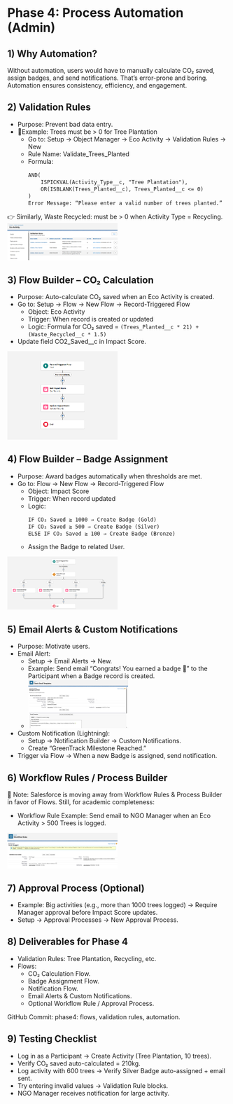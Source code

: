 # Phase 4: Process Automation (Admin)


## 1) Why Automation?
Without automation, users would have to manually calculate CO₂ saved, assign badges, and send notifications. That’s error-prone and boring. Automation ensures consistency, efficiency, and engagement.


## 2) Validation Rules
- Purpose: Prevent bad data entry.
- 📍Example: Trees must be > 0 for Tree Plantation
    - Go to: Setup → Object Manager → Eco Activity → Validation Rules → New
    - Rule Name: Validate_Trees_Planted
    - Formula:
      ```
      AND(
          ISPICKVAL(Activity_Type__c, "Tree Plantation"),
          OR(ISBLANK(Trees_Planted__c), Trees_Planted__c <= 0)
      )
      Error Message: “Please enter a valid number of trees planted.”
      ```

👉 Similarly, Waste Recycled: must be > 0 when Activity Type = Recycling.
    <img src="Validation_Rules.png" alt="Validation_Rules" width=50% />

## 3) Flow Builder – CO₂ Calculation
- Purpose: Auto-calculate CO₂ saved when an Eco Activity is created.
- Go to: Setup → Flow → New Flow → Record-Triggered Flow
    - Object: Eco Activity
    - Trigger: When record is created or updated
    - Logic:
        Formula for CO₂ saved =
        ```(Trees_Planted__c * 21) + (Waste_Recycled__c * 1.5)```
- Update field CO2_Saved__c in Impact Score.
<img src="CO2Update_Flow.png" alt="CO2Update_Flow" width=50% />


## 4) Flow Builder – Badge Assignment
- Purpose: Award badges automatically when thresholds are met.
- Go to: Flow → New Flow → Record-Triggered Flow
    - Object: Impact Score
    - Trigger: When record updated
    - Logic:
        ```
        IF CO₂ Saved ≥ 1000 → Create Badge (Gold)
        IF CO₂ Saved ≥ 500 → Create Badge (Silver)
        ELSE IF CO₂ Saved ≥ 100 → Create Badge (Bronze)
        ```
    - Assign the Badge to related User.
<img src="BadgeAssignment_Flow.png" alt="BadgeAssignment_Flow" width=50% />

## 5) Email Alerts & Custom Notifications
- Purpose: Motivate users.
- Email Alert:
    - Setup → Email Alerts → New.
    - Example: Send email “Congrats! You earned a badge 🎉” to the Participant when a Badge record is created.
    - <img src="Email_Alert.png" alt="Email_Alert" width=50% />
- Custom Notification (Lightning):
    - Setup → Notification Builder → Custom Notifications.
    - Create “GreenTrack Milestone Reached.”
- Trigger via Flow → When a new Badge is assigned, send notification.


## 6) Workflow Rules / Process Builder
📌 Note: Salesforce is moving away from Workflow Rules & Process Builder in favor of Flows.
 Still, for academic completeness:
- Workflow Rule Example: Send email to NGO Manager when an Eco Activity > 500 Trees is logged.
<img src="WorkFlow_Rule.png" alt="WorkFlow_Rule" width=50% />

## 7) Approval Process (Optional)
- Example: Big activities (e.g., more than 1000 trees logged) → Require Manager approval before Impact Score updates.
- Setup → Approval Processes → New Approval Process.


## 8) Deliverables for Phase 4
- Validation Rules: Tree Plantation, Recycling, etc.
- Flows:
    - CO₂ Calculation Flow.
    - Badge Assignment Flow.
    - Notification Flow.
    - Email Alerts & Custom Notifications.
    - Optional Workflow Rule / Approval Process.

GitHub Commit: phase4: flows, validation rules, automation.


## 9) Testing Checklist
- Log in as a Participant → Create Activity (Tree Plantation, 10 trees).
- Verify CO₂ saved auto-calculated = 210kg.
- Log activity with 600 trees → Verify Silver Badge auto-assigned + email sent.
- Try entering invalid values → Validation Rule blocks.
- NGO Manager receives notification for large activity.
